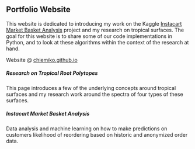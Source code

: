 ## Portfolio Website

This website is dedicated to introducing my work on the Kaggle [Instacart Market Basket Analysis](https://www.kaggle.com/c/instacart-market-basket-analysis) project and my research on tropical surfaces. The goal for this website is to share some of our code implementations in Python, and to look at these algorithms within the context of the research at hand.

Website @ [chiemiko.github.io](https://chiemiko.github.io)


##### Research on Tropical Root Polytopes

This page introduces a few of the underlying concepts around tropical surfaces and my research work around the spectra of four types of these surfaces. 

##### Instacart Market Basket Analysis

Data analysis and machine learning on how to make predictions on customers likelihood of reordering based on historic and anonymized order data.



